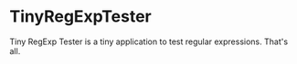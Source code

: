 TinyRegExpTester
================

Tiny RegExp Tester is a tiny application to test regular expressions. That's all.
